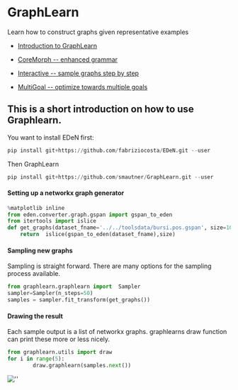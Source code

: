 # GraphLearn
Learn how to construct graphs given representative examples



* [Introduction to GraphLearn](https://github.com/smautner/GraphLearn_examples/blob/master/notebooks/Introduction.ipynb)

* [CoreMorph -- enhanced grammar](https://github.com/smautner/GraphLearn_examples/blob/master/notebooks/CoreMorph.ipynb)

* [Interactive -- sample graphs step by step](https://github.com/smautner/GraphLearn_examples/blob/master/notebooks/simple_toys/interactive_creation.ipynb)

* [MultiGoal -- optimize towards multiple goals](https://github.com/smautner/GraphLearn_examples/blob/master/notebooks/SamplerCombiner.ipynb)





## This is a short introduction on how to use Graphlearn.


You want to install EDeN first:
```python
pip install git+https://github.com/fabriziocosta/EDeN.git --user
```
Then GraphLearn
```python
pip install git+https://github.com/smautner/GraphLearn.git --user
```

#### Setting up a networkx graph generator

```python
%matplotlib inline
from eden.converter.graph.gspan import gspan_to_eden
from itertools import islice
def get_graphs(dataset_fname='../../toolsdata/bursi.pos.gspan', size=100):
    return  islice(gspan_to_eden(dataset_fname),size)
```

#### Sampling new graphs
Sampling is straight forward. 
There are many options for the sampling process available.

```python
from graphlearn.graphlearn import  Sampler
sampler=Sampler(n_steps=50)
samples = sampler.fit_transform(get_graphs())

```

#### Drawing the result
Each sample output is a list of networkx graphs.
graphlearns draw function can print these more or less nicely.
```python
from graphlearn.utils import draw
for i in range(5):
        draw.graphlearn(samples.next())
```

![''](https://raw.githubusercontent.com/smautner/GraphLearn/master/example.png)
